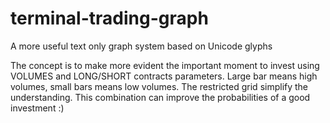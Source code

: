 # terminal-trading-graph
A more useful text only graph system based on Unicode glyphs

The concept is to make more evident the important moment to invest using VOLUMES and LONG/SHORT contracts parameters.
Large bar means high volumes, small bars means low volumes.
The restricted grid simplify the understanding.
This combination can improve the probabilities of a good investment :)
